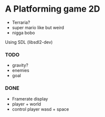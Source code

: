 # A Platforming game 2D

* Terraria?
* super mario like but weird
* nigga bobo

Using SDL (libsdl2-dev)

### TODO

* gravity? 
* enemies
* goal

### DONE

* Framerate display
* player + world
* control player wasd + space

